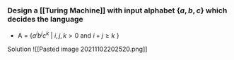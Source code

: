 ### Design a [[Turing Machine]] with input alphabet {$a,b,c$} which decides the language 
- A = {$a^ib^jc^k$ | $i,j,k > 0$ and $i+j \geq k$ }

Solution
![[Pasted image 20211102202520.png]]
